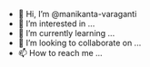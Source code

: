- 👋 Hi, I’m @manikanta-varaganti
- 👀 I’m interested in ...
- 🌱 I’m currently learning ...
- 💞️ I’m looking to collaborate on ...
- 📫 How to reach me ...

<!---
manikanta-varaganti/manikanta-varaganti is a ✨ special ✨ repository because its `README.md` (this file) appears on your GitHub profile.
You can click the Preview link to take a look at your changes.
--->
